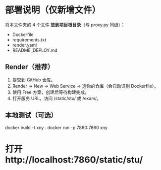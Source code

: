 # 部署说明（仅新增文件）
将本文件夹的 4 个文件 **放到项目根目录**（与 proxy.py 同级）：
- Dockerfile
- requirements.txt
- render.yaml
- README_DEPLOY.md

## Render（推荐）
1) 提交到 GitHub 仓库。
2) Render -> New -> Web Service -> 选你的仓库（会自动识别 Dockerfile）。
3) 使用 Free 方案，创建后等待构建完成。
4) 打开服务 URL，访问 /static/stu/ 或 /exam/。

## 本地测试（可选）
docker build -t xny .
docker run -p 7860:7860 xny
# 打开 http://localhost:7860/static/stu/
